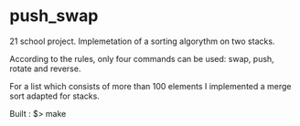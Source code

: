 # push_swap

21 school project. Implemetation of a sorting algorythm on two stacks.

According to the rules, only four commands can be used: swap, push, rotate and reverse. 

For a list which consists of more than 100 elements I implemented a merge sort adapted for stacks. 

Built : 
$> make
